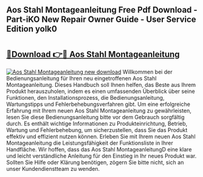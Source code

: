 ## Aos Stahl Montageanleitung Free Pdf Download - Part-iKO New Repair Owner Guide - User Service Edition yolk0

# <h2><a href="http://df7jsi0.blite.top/?on=Aos+Stahl+Montageanleitung">🔗Download 👉🔴 Aos Stahl Montageanleitung</a></h2>

[![Aos Stahl Montageanleitung new download](https://i.imgur.com/lujVjoI.png)](http://df7jsi0.blite.top/?on=Aos+Stahl+Montageanleitung)
Willkommen bei der Bedienungsanleitung für Ihren neu eingetroffenen Aos Stahl Montageanleitung. Dieses Handbuch soll Ihnen helfen, das Beste aus Ihrem Produkt herauszuholen, indem es einen umfassenden Überblick über seine Funktionen, den Installationsprozess, die Bedienungsanleitung, Wartungstipps und Fehlerbehebungsverfahren gibt. Um eine erfolgreiche Erfahrung mit Ihrem neuen Aos Stahl Montageanleitung zu gewährleisten, lesen Sie diese Bedienungsanleitung bitte vor dem Gebrauch sorgfältig durch. Es enthält wichtige Informationen zu Produkteinrichtung, Betrieb, Wartung und Fehlerbehebung, um sicherzustellen, dass Sie das Produkt effektiv und effizient nutzen können. Erleben Sie mit Ihrem neuen Aos Stahl Montageanleitung die Leistungsfähigkeit der Funktionsliste in Ihrer Handfläche. Wir hoffen, dass das Aos Stahl MontageanleitungD eine klare und leicht verständliche Anleitung für den Einstieg in Ihr neues Produkt war. Sollten Sie Hilfe oder Klärung benötigen, zögern Sie bitte nicht, sich an unser Kundendienstteam zu wenden.
